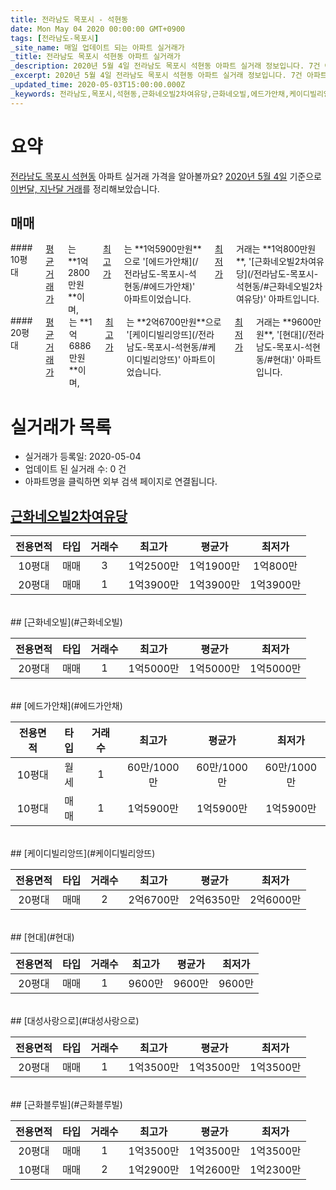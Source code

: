 ```yaml
---
title: 전라남도 목포시 - 석현동
date: Mon May 04 2020 00:00:00 GMT+0900
tags: [전라남도-목포시]
_site_name: 매일 업데이트 되는 아파트 실거래가
_title: 전라남도 목포시 석현동 아파트 실거래가
_description: 2020년 5월 4일 전라남도 목포시 석현동 아파트 실거래 정보입니다. 7건 아파트 정보가 있습니다.
_excerpt: 2020년 5월 4일 전라남도 목포시 석현동 아파트 실거래 정보입니다. 7건 아파트 정보가 있습니다.
_updated_time: 2020-05-03T15:00:00.000Z
_keywords: 전라남도,목포시,석현동,근화네오빌2차여유당,근화네오빌,에드가안채,케이디빌리앙뜨,현대,대성사랑으로,근화블루빌
---
```





# 요약
<ins>전라남도 목포시 석현동</ins> 아파트 실거래 가격을 알아볼까요? <ins>2020년 5월 4일</ins> 기준으로 <ins>이번달, 지난달 거래</ins>를 정리해보았습니다.

## 매매
<div class="container">
<div class="six columns" markdown="1">
#### 10평대
<ins>평균 거래가</ins>는 **1억2800만원**이며, <ins>최고가</ins>는 **1억5900만원**으로 '[에드가안채](/전라남도-목포시-석현동/#에드가안채)' 아파트이었습니다. <ins>최저가</ins> 거래는 **1억800만원**, '[근화네오빌2차여유당](/전라남도-목포시-석현동/#근화네오빌2차여유당)' 아파트입니다.
</div>
<div class="six columns" markdown="1">
#### 20평대
<ins>평균 거래가</ins>는 **1억6886만원**이며, <ins>최고가</ins>는 **2억6700만원**으로 '[케이디빌리앙뜨](/전라남도-목포시-석현동/#케이디빌리앙뜨)' 아파트이었습니다. <ins>최저가</ins> 거래는 **9600만원**, '[현대](/전라남도-목포시-석현동/#현대)' 아파트입니다.
</div>
</div>



# 실거래가 목록
- 실거래가 등록일: 2020-05-04
- 업데이트 된 실거래 수: 0 건
- 아파트명을 클릭하면 외부 검색 페이지로 연결됩니다.

## [근화네오빌2차여유당](#근화네오빌2차여유당)

|전용면적|타입|거래수|최고가|평균가|최저가|
|:---:|:---:|:---:|:---:|:---:|:---:|
|10평대|<span class="deal-type-1">매매</span>|3|1억2500만|1억1900만|1억800만|
|20평대|<span class="deal-type-1">매매</span>|1|1억3900만|1억3900만|1억3900만|

<br/>
## [근화네오빌](#근화네오빌)

|전용면적|타입|거래수|최고가|평균가|최저가|
|:---:|:---:|:---:|:---:|:---:|:---:|
|20평대|<span class="deal-type-1">매매</span>|1|1억5000만|1억5000만|1억5000만|

<br/>
## [에드가안채](#에드가안채)

|전용면적|타입|거래수|최고가|평균가|최저가|
|:---:|:---:|:---:|:---:|:---:|:---:|
|10평대|<span class="deal-type-3">월세</span>|1|60만/1000만|60만/1000만|60만/1000만|
|10평대|<span class="deal-type-1">매매</span>|1|1억5900만|1억5900만|1억5900만|

<br/>
## [케이디빌리앙뜨](#케이디빌리앙뜨)

|전용면적|타입|거래수|최고가|평균가|최저가|
|:---:|:---:|:---:|:---:|:---:|:---:|
|20평대|<span class="deal-type-1">매매</span>|2|2억6700만|2억6350만|2억6000만|

<br/>
## [현대](#현대)

|전용면적|타입|거래수|최고가|평균가|최저가|
|:---:|:---:|:---:|:---:|:---:|:---:|
|20평대|<span class="deal-type-1">매매</span>|1|9600만|9600만|9600만|

<br/>
## [대성사랑으로](#대성사랑으로)

|전용면적|타입|거래수|최고가|평균가|최저가|
|:---:|:---:|:---:|:---:|:---:|:---:|
|20평대|<span class="deal-type-1">매매</span>|1|1억3500만|1억3500만|1억3500만|

<br/>
## [근화블루빌](#근화블루빌)

|전용면적|타입|거래수|최고가|평균가|최저가|
|:---:|:---:|:---:|:---:|:---:|:---:|
|20평대|<span class="deal-type-1">매매</span>|1|1억3500만|1억3500만|1억3500만|
|10평대|<span class="deal-type-1">매매</span>|2|1억2900만|1억2600만|1억2300만|

<br/>



